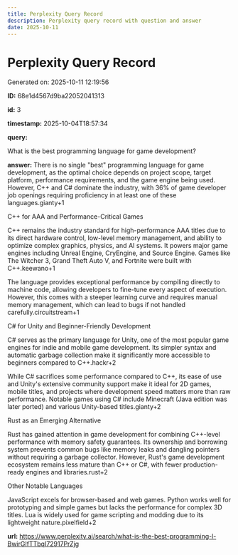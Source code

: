 ```yaml
---
title: Perplexity Query Record
description: Perplexity query record with question and answer
date: 2025-10-11
---
```


# Perplexity Query Record

Generated on: 2025-10-11 12:19:56

**ID:** 68e1d4567d9ba22052041313

**id:** 3

**timestamp:** 2025-10-04T18:57:34

**query:**

What is the best programming language for game development?

**answer:** There is no single "best" programming language for game development, as the optimal choice depends on project scope, target platform, performance requirements, and the game engine being used. However, C++ and C# dominate the industry, with 36% of game developer job openings requiring proficiency in at least one of these languages.gianty+1

C++ for AAA and Performance-Critical Games

C++ remains the industry standard for high-performance AAA titles due to its direct hardware control, low-level memory management, and ability to optimize complex graphics, physics, and AI systems. It powers major game engines including Unreal Engine, CryEngine, and Source Engine. Games like The Witcher 3, Grand Theft Auto V, and Fortnite were built with C++.keewano+1

The language provides exceptional performance by compiling directly to machine code, allowing developers to fine-tune every aspect of execution. However, this comes with a steeper learning curve and requires manual memory management, which can lead to bugs if not handled carefully.circuitstream+1

C# for Unity and Beginner-Friendly Development

C# serves as the primary language for Unity, one of the most popular game engines for indie and mobile game development. Its simpler syntax and automatic garbage collection make it significantly more accessible to beginners compared to C++.hackr+2

While C# sacrifices some performance compared to C++, its ease of use and Unity's extensive community support make it ideal for 2D games, mobile titles, and projects where development speed matters more than raw performance. Notable games using C# include Minecraft (Java edition was later ported) and various Unity-based titles.gianty+2

Rust as an Emerging Alternative

Rust has gained attention in game development for combining C++-level performance with memory safety guarantees. Its ownership and borrowing system prevents common bugs like memory leaks and dangling pointers without requiring a garbage collector. However, Rust's game development ecosystem remains less mature than C++ or C#, with fewer production-ready engines and libraries.rust+2

Other Notable Languages

JavaScript excels for browser-based and web games. Python works well for prototyping and simple games but lacks the performance for complex 3D titles. Lua is widely used for game scripting and modding due to its lightweight nature.pixelfield+2

**url:** https://www.perplexity.ai/search/what-is-the-best-programming-l-BwirGIfTTbqI72917PrZjg

